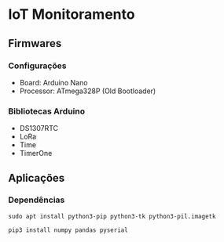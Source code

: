 # IoT Monitoramento

## Firmwares

### Configurações

* Board: Arduino Nano
* Processor: ATmega328P (Old Bootloader)

### Bibliotecas Arduino

* DS1307RTC
* LoRa
* Time
* TimerOne

## Aplicações

### Dependências

```
sudo apt install python3-pip python3-tk python3-pil.imagetk
```

```
pip3 install numpy pandas pyserial
```